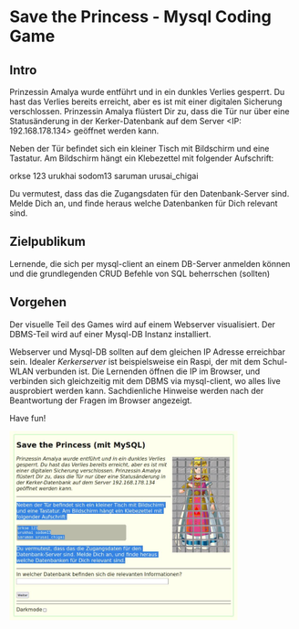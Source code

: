 # Save the Princess - Mysql Coding Game

## Intro 

Prinzessin Amalya wurde entführt und in ein dunkles Verlies gesperrt. Du hast das Verlies bereits erreicht, aber es ist mit einer digitalen Sicherung verschlossen. 
Prinzessin Amalya flüstert Dir zu, dass die Tür nur über eine Statusänderung in der Kerker-Datenbank auf dem Server <IP: 192.168.178.134> geöffnet werden kann.

Neben der Tür befindet sich ein kleiner Tisch mit Bildschirm und eine Tastatur. Am Bildschirm hängt ein Klebezettel mit folgender Aufschrift:

orkse 123
urukhai sodom13
saruman urusai_chigai

Du vermutest, dass das die Zugangsdaten für den Datenbank-Server sind. Melde Dich an, und finde heraus welche Datenbanken für Dich relevant sind.

## Zielpublikum

Lernende, die sich per mysql-client an einem DB-Server anmelden können und die grundlegenden CRUD Befehle von SQL beherrschen (sollten)

## Vorgehen

Der visuelle Teil des Games wird auf einem Webserver visualisiert.
Der DBMS-Teil wird auf einer Mysql-DB Instanz installiert.

Webserver und Mysql-DB sollten auf dem gleichen IP Adresse erreichbar sein. Idealer *Kerkerserver* ist beispielsweise ein Raspi, der mit dem Schul-WLAN verbunden ist.
Die Lernenden öffnen die IP im Browser, und verbinden sich gleichzeitig mit dem DBMS via mysql-client, wo alles live ausprobiert werden kann.
Sachdienliche Hinweise werden nach der Beantwortung der Fragen im Browser angezeigt.

Have fun!

<img src="img/github_readme.jpg" alt="Screenshot Web-UI" title="Screenshot Web-UI" width=400>
